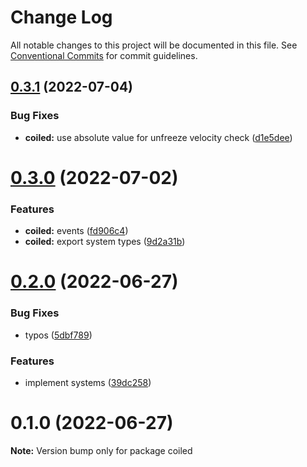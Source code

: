 # Change Log

All notable changes to this project will be documented in this file.
See [Conventional Commits](https://conventionalcommits.org) for commit guidelines.

## [0.3.1](https://github.com/tkofh/coiled/compare/coiled@0.3.0...coiled@0.3.1) (2022-07-04)

### Bug Fixes

- **coiled:** use absolute value for unfreeze velocity check ([d1e5dee](https://github.com/tkofh/coiled/commit/d1e5deed5e5ca865dca27e4dc4d5f16c0631357e))

# [0.3.0](https://github.com/tkofh/coiled/compare/coiled@0.2.0...coiled@0.3.0) (2022-07-02)

### Features

- **coiled:** events ([fd906c4](https://github.com/tkofh/coiled/commit/fd906c40e91585c784445d3a2777ea17d1315f40))
- **coiled:** export system types ([9d2a31b](https://github.com/tkofh/coiled/commit/9d2a31b3f371f1432af7d862302f859d713c5f2e))

# [0.2.0](https://github.com/tkofh/coiled/compare/coiled@0.1.0...coiled@0.2.0) (2022-06-27)

### Bug Fixes

- typos ([5dbf789](https://github.com/tkofh/coiled/commit/5dbf7899e34d40fb2a3e6dd722382bf630f162ee))

### Features

- implement systems ([39dc258](https://github.com/tkofh/coiled/commit/39dc25855d8d566f62b560ff225dfb957f4d3cb1))

# 0.1.0 (2022-06-27)

**Note:** Version bump only for package coiled
